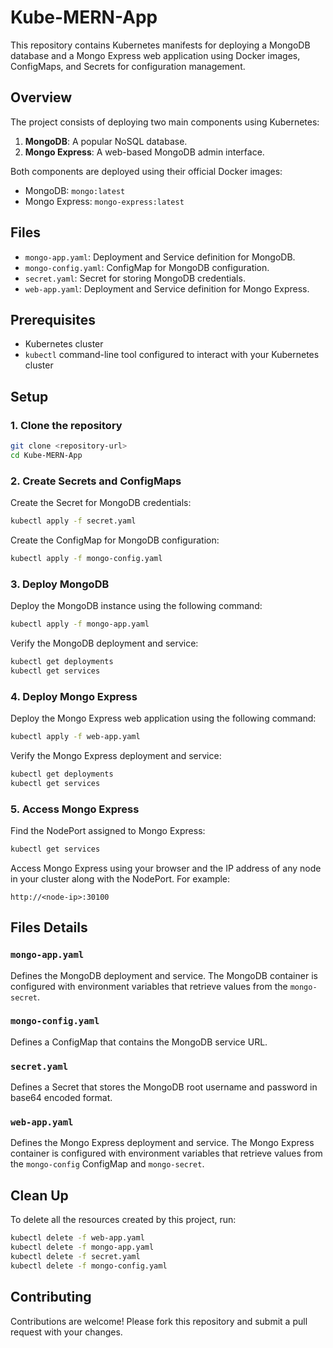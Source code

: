 # Kube-MERN-App

This repository contains Kubernetes manifests for deploying a MongoDB database and a Mongo Express web application using Docker images, ConfigMaps, and Secrets for configuration management.

## Overview

The project consists of deploying two main components using Kubernetes:

1. **MongoDB**: A popular NoSQL database.
2. **Mongo Express**: A web-based MongoDB admin interface.

Both components are deployed using their official Docker images:
- MongoDB: `mongo:latest`
- Mongo Express: `mongo-express:latest`

## Files

- `mongo-app.yaml`: Deployment and Service definition for MongoDB.
- `mongo-config.yaml`: ConfigMap for MongoDB configuration.
- `secret.yaml`: Secret for storing MongoDB credentials.
- `web-app.yaml`: Deployment and Service definition for Mongo Express.

## Prerequisites

- Kubernetes cluster
- `kubectl` command-line tool configured to interact with your Kubernetes cluster

## Setup

### 1. Clone the repository

```bash
git clone <repository-url>
cd Kube-MERN-App
```

### 2. Create Secrets and ConfigMaps

Create the Secret for MongoDB credentials:

```bash
kubectl apply -f secret.yaml
```

Create the ConfigMap for MongoDB configuration:

```bash
kubectl apply -f mongo-config.yaml
```

### 3. Deploy MongoDB

Deploy the MongoDB instance using the following command:

```bash
kubectl apply -f mongo-app.yaml
```

Verify the MongoDB deployment and service:

```bash
kubectl get deployments
kubectl get services
```

### 4. Deploy Mongo Express

Deploy the Mongo Express web application using the following command:

```bash
kubectl apply -f web-app.yaml
```

Verify the Mongo Express deployment and service:

```bash
kubectl get deployments
kubectl get services
```

### 5. Access Mongo Express

Find the NodePort assigned to Mongo Express:

```bash
kubectl get services
```

Access Mongo Express using your browser and the IP address of any node in your cluster along with the NodePort. For example:

```
http://<node-ip>:30100
```

## Files Details

### `mongo-app.yaml`

Defines the MongoDB deployment and service. The MongoDB container is configured with environment variables that retrieve values from the `mongo-secret`.

### `mongo-config.yaml`

Defines a ConfigMap that contains the MongoDB service URL.

### `secret.yaml`

Defines a Secret that stores the MongoDB root username and password in base64 encoded format.

### `web-app.yaml`

Defines the Mongo Express deployment and service. The Mongo Express container is configured with environment variables that retrieve values from the `mongo-config` ConfigMap and `mongo-secret`.

## Clean Up

To delete all the resources created by this project, run:

```bash
kubectl delete -f web-app.yaml
kubectl delete -f mongo-app.yaml
kubectl delete -f secret.yaml
kubectl delete -f mongo-config.yaml
```

## Contributing

Contributions are welcome! Please fork this repository and submit a pull request with your changes.
